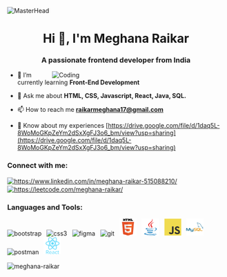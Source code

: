 ![MasterHead](https://user-images.githubusercontent.com/90236635/232446433-d5540fa2-fe28-4bb8-b929-cdb51fe61336.gif)
<h1 align="center">Hi 👋, I'm Meghana Raikar</h1>
<h3 align="center">A passionate frontend developer from India</h3>
<img align="right" alt="Coding" width="400" src="https://mir-s3-cdn-cf.behance.net/project_modules/disp/601014116770475.6068beff4640a.gif">

- 🌱 I’m currently learning **Front-End Development**

- 💬 Ask me about **HTML, CSS, Javascript, React, Java, SQL.**

- 📫 How to reach me **raikarmeghana17@gmail.com**

- 📄 Know about my experiences [https://drive.google.com/file/d/1daq5L-8WoMoGKpZeYm2dSxXgFJ3o6_bm/view?usp=sharing](https://drive.google.com/file/d/1daq5L-8WoMoGKpZeYm2dSxXgFJ3o6_bm/view?usp=sharing)

<h3 align="left">Connect with me:</h3>
<p align="left">
<a href="https://linkedin.com/in/https://www.linkedin.com/in/meghana-raikar-515088210/" target="blank"><img align="center" src="https://raw.githubusercontent.com/rahuldkjain/github-profile-readme-generator/master/src/images/icons/Social/linked-in-alt.svg" alt="https://www.linkedin.com/in/meghana-raikar-515088210/" height="30" width="40" /></a>
<a href="https://www.leetcode.com/https://leetcode.com/meghana-raikar/" target="blank"><img align="center" src="https://raw.githubusercontent.com/rahuldkjain/github-profile-readme-generator/master/src/images/icons/Social/leet-code.svg" alt="https://leetcode.com/meghana-raikar/" height="30" width="40" /></a>
</p>

<h3 align="left">Languages and Tools:</h3>
<p align="left"> <img src="https://cdn.jsdelivr.net/gh/devicons/devicon@latest/icons/bootstrap/bootstrap-original-wordmark.svg" alt="bootstrap" width="40" height="40" />  &nbsp; <img src="https://cdn.jsdelivr.net/gh/devicons/devicon@latest/icons/css3/css3-original.svg" alt="css3" width="40" height="40"/>  &nbsp;  <img src="https://www.vectorlogo.zone/logos/figma/figma-icon.svg" alt="figma" width="40" height="40"/>  &nbsp;  <img src="https://www.vectorlogo.zone/logos/git-scm/git-scm-icon.svg" alt="git" width="40" height="40"/>  &nbsp; <img src="https://raw.githubusercontent.com/devicons/devicon/master/icons/html5/html5-original-wordmark.svg" alt="html5" width="40" height="40"/>  &nbsp; <img src="https://raw.githubusercontent.com/devicons/devicon/master/icons/java/java-original.svg" alt="java" width="40" height="40"/>  &nbsp;  <img src="https://raw.githubusercontent.com/devicons/devicon/master/icons/javascript/javascript-original.svg" alt="javascript" width="40" height="40"/>  &nbsp;  <img src="https://raw.githubusercontent.com/devicons/devicon/master/icons/mysql/mysql-original-wordmark.svg" alt="mysql" width="40" height="40"/>  &nbsp;  <img src="https://www.vectorlogo.zone/logos/getpostman/getpostman-icon.svg" alt="postman" width="40" height="40"/>  &nbsp; <img src="https://raw.githubusercontent.com/devicons/devicon/master/icons/react/react-original-wordmark.svg" alt="react" width="40" height="40"/>   &nbsp; </p>

<p><img align="center" src="https://github-readme-stats.vercel.app/api/top-langs?username=meghana-raikar&show_icons=true&locale=en&layout=compact" alt="meghana-raikar" /></p>



